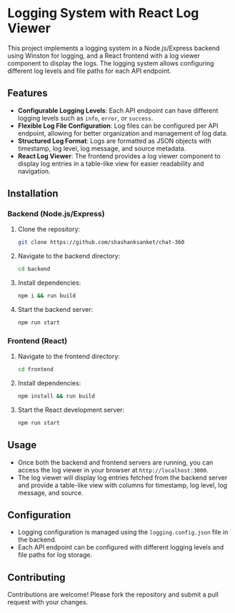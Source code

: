 # Logging System with React Log Viewer

This project implements a logging system in a Node.js/Express backend using Winston for logging, and a React frontend with a log viewer component to display the logs. The logging system allows configuring different log levels and file paths for each API endpoint.

## Features

- **Configurable Logging Levels**: Each API endpoint can have different logging levels such as `info`, `error`, or `success`.
- **Flexible Log File Configuration**: Log files can be configured per API endpoint, allowing for better organization and management of log data.
- **Structured Log Format**: Logs are formatted as JSON objects with timestamp, log level, log message, and source metadata.
- **React Log Viewer**: The frontend provides a log viewer component to display log entries in a table-like view for easier readability and navigation.

## Installation

### Backend (Node.js/Express)

1. Clone the repository:

   ```bash
   git clone https://github.com/shashanksanket/chat-360
   ```

2. Navigate to the backend directory:

   ```bash
   cd backend
   ```

3. Install dependencies:

   ```bash
   npm i && run build
   ```

4. Start the backend server:

   ```bash
   npm run start
   ```

### Frontend (React)

1. Navigate to the frontend directory:

   ```bash
   cd frontend
   ```

2. Install dependencies:

   ```bash
   npm install && run build
   ```

3. Start the React development server:

   ```bash
   npm run start
   ```

## Usage

- Once both the backend and frontend servers are running, you can access the log viewer in your browser at `http://localhost:3000`.
- The log viewer will display log entries fetched from the backend server and provide a table-like view with columns for timestamp, log level, log message, and source.

## Configuration

- Logging configuration is managed using the `logging.config.json` file in the backend.
- Each API endpoint can be configured with different logging levels and file paths for log storage.

## Contributing

Contributions are welcome! Please fork the repository and submit a pull request with your changes.
